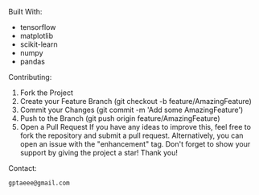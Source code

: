 Built With:
  - tensorflow
  - matplotlib
  - scikit-learn
  - numpy
  - pandas

Contributing:
  1. Fork the Project
  2. Create your Feature Branch (git checkout -b feature/AmazingFeature)
  3. Commit your Changes (git commit -m 'Add some AmazingFeature')
  4. Push to the Branch (git push origin feature/AmazingFeature)
  5. Open a Pull Request
If you have any ideas to improve this, feel free to fork the repository and submit a pull request. Alternatively, you can open an issue with the "enhancement" tag. Don't forget to show your support by giving the project a star! Thank you!

Contact:

    gptaeee@gmail.com
